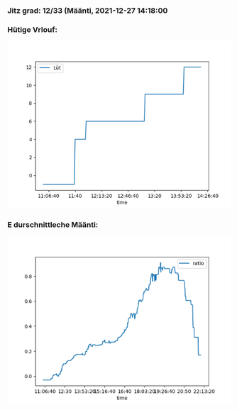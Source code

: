 ### Jitz grad: 12/33 (Määnti, 2021-12-27 14:18:00

### Hütige Vrlouf:
![Graph](Today.png)

### E durschnittleche Määnti:
![Graph](Määnti.png)